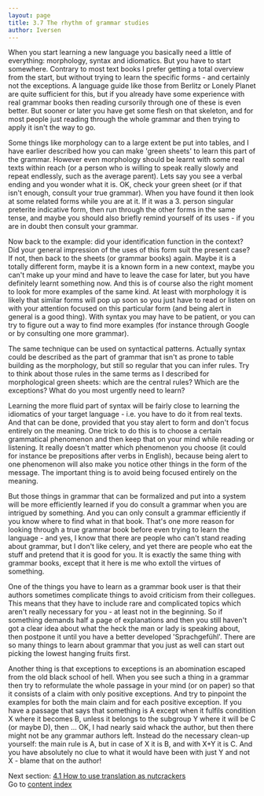 ```yaml
---
layout: page
title: 3.7 The rhythm of grammar studies
author: Iversen
---
```

When you start learning a new language you basically need a little of everything: morphology, syntax and idiomatics. But you have to start somewhere. Contrary to most text books I prefer getting a total overview from the start, but without trying to learn the specific forms - and certainly not the exceptions. A language guide like those from Berlitz or Lonely Planet are quite sufficient for this, but if you already have some experience with real grammar books then reading cursorily through one of these is even better.  But sooner or later you have get some flesh on that skeleton, and for most people just reading through the whole grammar and then trying to apply it isn't the way to go. 

Some things like morphology can to a large extent be put into tables, and I have earlier described how you can make 'green sheets' to learn this part of the grammar. However even morphology should be learnt with some real texts within reach (or a person who is willing to speak really slowly and repeat endlessly, such as the average parent). Lets say you see a verbal ending and you wonder what it is. OK, check your green sheet (or if that isn't enough, consult your true grammar). When you have found it then look at some related forms while you are at it. If it was a 3. person singular preterite indicative form, then run through the other forms in the same tense, and maybe you should also briefly remind yourself of its uses - if you are in doubt then consult your grammar. 

Now back to the example: did your identification function in the context? Did your general impression of the uses of this form suit the present case? If not, then back to the sheets (or grammar books) again. Maybe it is a totally different form, maybe it is a known form in a new context, maybe you can't make up your mind and have to leave the case for later, but you have definitely learnt something now. And this is of course also the right moment to look for more examples of the same kind. At least with morphology it is likely that similar forms will pop up soon so you just have to read or listen on with your attention focused on this particular form (and being alert in general is a good thing). With syntax you may have to be patient, or you can try to figure out a way to find more examples (for instance through Google or by consulting one more grammar). 

The same technique can be used on syntactical patterns. Actually syntax could be described as the part of grammar that isn't as prone to table building as the morphology, but still so regular that you can infer rules. Try to think about those rules in the same terms as I described for morphological green sheets: which are the central rules? Which are the exceptions? What do you most urgently need to learn? 

Learning the more fluid part of syntax will be fairly close to learning the idiomatics of your target language - i.e. you have to do it from real texts. And that can be done, provided that you stay alert to form and don't focus entirely on the meaning. One trick to do this is to choose a certain grammatical phenomenon and then keep that on your mind while reading or listening. It really doesn't matter which phenomenon you choose (it could for instance be prepositions after verbs in English), because being alert to one phenomenon will also make you notice other things in the form of the message. The important thing is to avoid being focused entirely on the meaning. 

But those things in grammar that can be formalized and put into a system will be more efficiently learned if you do consult a grammar when you are intrigued by something. And you can only consult a grammar efficiently if you know where to find what in that book. That's one more reason for looking through a true grammar book before even trying to learn the language - and yes, I know that there are people who can't stand reading about grammar, but I don't like celery, and yet there are people who eat the stuff and pretend that it is good for you. It is exactly the same thing with grammar books, except that it here is me who extoll the virtues of something.

One of the things you have to learn as a grammar book user is that their authors sometimes complicate things to avoid criticism from their collegues. This means that they have to include rare and complicated topics which aren't really necessary for you - at least not in the beginning. So if something demands half a page of explanations and then you still haven't got a clear idea about what the heck the man or lady is speaking about, then postpone it until you have a better developed 'Sprachgefühl'. There are so many things to learn about grammar that you just as well can start out picking the lowest hanging fruits first. 

Another thing is that exceptions to exceptions is an abomination escaped from the old black school of hell. When you see such a thing in a grammar then try to reformulate the whole passage in your mind (or on paper) so that it consists of a claim with only positive exceptions. And try to pinpoint the examples for both the main claim and for each positive exception. If you have a passage that says that something is A except when it fulfils condition X where it becomes B, unless it belongs to the subgroup Y where it will be C (or maybe D), then ... OK, I had nearly said whack the author, but then there might not be any grammar authors left. Instead do the necessary clean-up yourself: the main rule is A, but in case of X it is B, and with X+Y it is C. And you have absolutely no clue to what it would have been with just Y and not X - blame that on the author!



Next section: [4.1 How to use translation as nutcrackers](../4-1-how-to-use-translation-as-nutcrackers/)  
Go to [content index](../)
